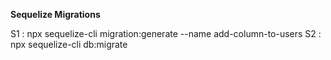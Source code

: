 **Sequelize Migrations**

S1 : npx sequelize-cli migration:generate --name add-column-to-users
S2 : npx sequelize-cli db:migrate